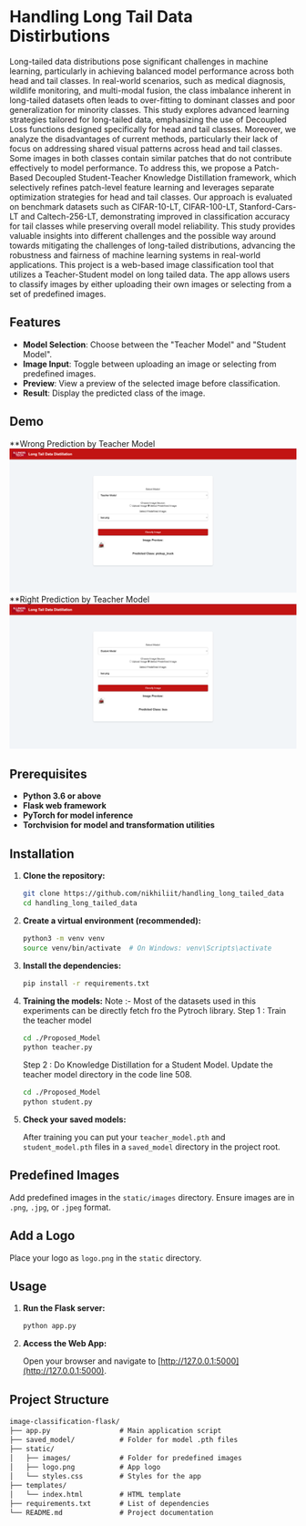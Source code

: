 # Handling Long Tail Data Distirbutions

Long-tailed data distributions pose significant challenges in machine learning, particularly in achieving balanced model performance across both head and tail classes. In real-world scenarios, such as medical diagnosis, wildlife monitoring, and multi-modal fusion, the class imbalance inherent in long-tailed datasets often leads to over-fitting to dominant classes and poor generalization for minority classes. This study explores advanced learning strategies tailored for long-tailed data, emphasizing the use of Decoupled Loss functions designed specifically for head and tail classes. Moreover, we analyze the disadvantages of current methods, particularly their lack of focus on addressing shared visual patterns across head and tail classes. Some images in both classes contain similar patches that do not contribute effectively to model performance. To address this, we propose a Patch-Based Decoupled Student-Teacher Knowledge Distillation framework, which selectively refines patch-level feature learning and leverages separate optimization strategies for head and tail classes. Our approach is evaluated on benchmark datasets such as CIFAR-10-LT, CIFAR-100-LT, Stanford-Cars-LT and Caltech-256-LT, demonstrating improved in classification accuracy for tail classes while preserving overall model reliability. This study provides valuable insights into different challenges and the possible way around towards mitigating the challenges of long-tailed distributions, advancing the robustness and fairness of machine learning systems in real-world applications.
This project is a web-based image classification tool that utilizes a Teacher-Student model on long tailed data. The app allows users to classify images by either uploading their own images or selecting from a set of predefined images.

## Features

* **Model Selection**: Choose between the "Teacher Model" and "Student Model".
* **Image Input**: Toggle between uploading an image or selecting from predefined images.
* **Preview**: View a preview of the selected image before classification.
* **Result**: Display the predicted class of the image.

## Demo


**Wrong Prediction by Teacher Model
![Alt Text](static/demo/Teacher_w1.png "Wrong Prediction by Teacher Model")
**Right Prediction by Teacher Model
![Alt Text](static/demo/Student_w1.png "Right Prediction by Student Model") 
## Prerequisites

* **Python 3.6 or above**
* **Flask web framework**
* **PyTorch for model inference**
* **Torchvision for model and transformation utilities**

## Installation

1. **Clone the repository:**

    ```bash
    git clone https://github.com/nikhiliit/handling_long_tailed_data
    cd handling_long_tailed_data
    ```

2. **Create a virtual environment (recommended):**

    ```bash
    python3 -m venv venv
    source venv/bin/activate  # On Windows: venv\Scripts\activate
    ```

3. **Install the dependencies:**

    ```bash
    pip install -r requirements.txt
    ```

3. **Training the models:**
    Note :- Most of the datasets used in this experiments can be directly fetch fro the Pytroch library.
   Step 1 : Train the teacher model
    ```bash
    cd ./Proposed_Model
    python teacher.py
    ```
    Step 2 : Do Knowledge Distillation for a Student Model. Update the teacher model directory in the code line 508.
    ```bash
    cd ./Proposed_Model
    python student.py
    ```
    
5. **Check your saved models:**
    
    After training you can put your `teacher_model.pth` and `student_model.pth` files in a `saved_model` directory in the project root.

## Predefined Images

Add predefined images in the `static/images` directory. Ensure images are in `.png`, `.jpg`, or `.jpeg` format.

## Add a Logo

Place your logo as `logo.png` in the `static` directory.

## Usage

1. **Run the Flask server:**

    ```bash
    python app.py
    ```

2. **Access the Web App:**

    Open your browser and navigate to [http://127.0.0.1:5000](http://127.0.0.1:5000).

## Project Structure

```plaintext
image-classification-flask/
├── app.py                 # Main application script
├── saved_model/           # Folder for model .pth files
├── static/
│   ├── images/            # Folder for predefined images
│   ├── logo.png           # App logo
│   └── styles.css         # Styles for the app
├── templates/
│   └── index.html         # HTML template
├── requirements.txt       # List of dependencies
└── README.md              # Project documentation
